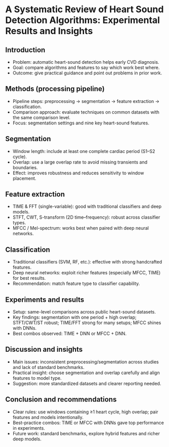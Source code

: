 # A Systematic Review of Heart Sound Detection Algorithms: Experimental Results and Insights

## Introduction
- Problem: automatic heart-sound detection helps early CVD diagnosis.  
- Goal: compare algorithms and features to say which work best where.  
- Outcome: give practical guidance and point out problems in prior work.

## Methods (processing pipeline)
- Pipeline steps: preprocessing → segmentation → feature extraction → classification.  
- Comparison approach: evaluate techniques on common datasets with the same comparison level.  
- Focus: segmentation settings and nine key heart-sound features.

## Segmentation
- Window length: include at least one complete cardiac period (S1–S2 cycle).  
- Overlap: use a large overlap rate to avoid missing transients and boundaries.  
- Effect: improves robustness and reduces sensitivity to window placement.

## Feature extraction
- TIME & FFT (single-variable): good with traditional classifiers and deep models.  
- STFT, CWT, S-transform (2D time–frequency): robust across classifier types.  
- MFCC / Mel-spectrum: works best when paired with deep neural networks.

## Classification
- Traditional classifiers (SVM, RF, etc.): effective with strong handcrafted features.  
- Deep neural networks: exploit richer features (especially MFCC, TIME) for best results.  
- Recommendation: match feature type to classifier capability.

## Experiments and results
- Setup: same-level comparisons across public heart-sound datasets.  
- Key findings: segmentation with one period + high overlap; STFT/CWT/ST robust; TIME/FFT strong for many setups; MFCC shines with DNNs.  
- Best combos observed: TIME + DNN or MFCC + DNN.

## Discussion and insights
- Main issues: inconsistent preprocessing/segmentation across studies and lack of standard benchmarks.  
- Practical insight: choose segmentation and overlap carefully and align features to model type.  
- Suggestion: more standardized datasets and clearer reporting needed.

## Conclusion and recommendations
- Clear rules: use windows containing ≥1 heart cycle, high overlap; pair features and models intentionally.  
- Best-practice combos: TIME or MFCC with DNNs gave top performance in experiments.  
- Future work: standard benchmarks, explore hybrid features and richer deep models.
